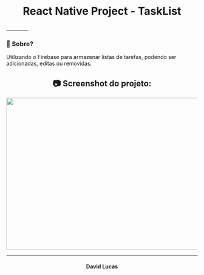 <h1 align="center"> React Native Project - TaskList </h1>
_________

### 🤔 Sobre?
Utilizando o Firebase para armazenar listas de tarefas, podendo ser adicionadas, editas ou removidas.


<h2 align="center"> 📷 Screenshot do projeto: </h2>
<p align="center">
<img width="600" height="400" src="/src/img/tasklist">
</p>

_________
<h4 align="center"> <strong>David Lucas</strong></h4>